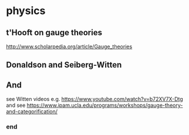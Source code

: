# physics

## t'Hooft on gauge theories

http://www.scholarpedia.org/article/Gauge_theories

## Donaldson and Seiberg-Witten

## And

see Witten videos e.g. https://www.youtube.com/watch?v=b72XV7X-Dtg
and see https://www.ipam.ucla.edu/programs/workshops/gauge-theory-and-categorification/





### end
